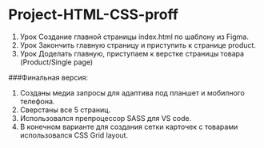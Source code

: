 # Project-HTML-CSS-proff
1. Урок
  Создание главной страницы index.html по шаблону из Figma. 
2. Урок 
  Закончить главную страницу и приступить к странице product. 
3. Урок 
  Доделать главную, приступаем к верстке страницы товара (Product/Single page)

###Финальная версия: 
1. Созданы медиа запросы для адаптива под планшет и мобилного телефона. 
2. Сверстаны все 5 страниц. 
3. Использовался препроцессор SASS для VS code. 
4. В конечном варианте для создания сетки карточек с товарами использовался CSS Grid layout. 
